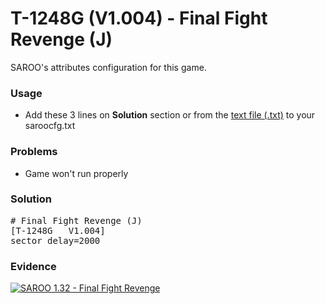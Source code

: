 # T-1248G (V1.004) - Final Fight Revenge (J)

SAROO's attributes configuration for this game.

### Usage

- Add these 3 lines on **Solution** section or from the [text file (.txt)](./config.txt) to your saroocfg.txt

### Problems

- Game won't run properly

### Solution

<pre># Final Fight Revenge (J)
[T-1248G   V1.004]
sector_delay=2000</pre>

### Evidence

[![SAROO 1.32 - Final Fight Revenge](https://img.youtube.com/vi/13zsammNhjM/0.jpg)](https://www.youtube.com/watch?v=13zsammNhjM)

